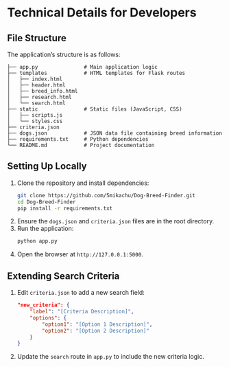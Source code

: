 # Technical Details for Developers

## File Structure
The application’s structure is as follows:
```text
├── app.py               # Main application logic
├── templates            # HTML templates for Flask routes
│   ├── index.html
│   ├── header.html
│   ├── breed_info.html
│   ├── research.html
│   └── search.html
├── static               # Static files (JavaScript, CSS)
│   ├── scripts.js
│   └── styles.css
├── criteria.json
├── dogs.json            # JSON data file containing breed information
├── requirements.txt     # Python dependencies
└── README.md            # Project documentation
```

## Setting Up Locally
1. Clone the repository and install dependencies:
   ```bash
   git clone https://github.com/5mikachu/Dog-Breed-Finder.git
   cd Dog-Breed-Finder
   pip install -r requirements.txt
   ```
2. Ensure the `dogs.json` and `criteria.json` files are in the root directory.
3. Run the application:
   ```bash
   python app.py
   ```
4. Open the browser at `http://127.0.0.1:5000`.

## Extending Search Criteria
1. Edit `criteria.json` to add a new search field:
   ```json
   "new_criteria": {
       "label": "[Criteria Description]",
       "options": {
           "option1": "[Option 1 Description]",
           "option2": "[Option 2 Description]"
       }
   }
   ```
2. Update the `search` route in `app.py` to include the new criteria logic.
